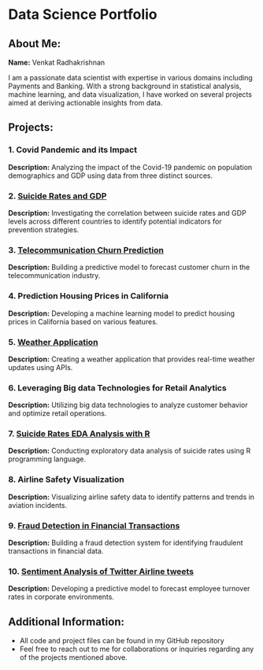 # Data Science Portfolio

## About Me:
**Name:** Venkat Radhakrishnan

I am a passionate data scientist with expertise in various domains including Payments and Banking. With a strong background in statistical analysis, machine learning, and data visualization, I have worked on several projects aimed at deriving actionable insights from data.

## Projects:

### 1. Covid Pandemic and its Impact
**Description:** Analyzing the impact of the Covid-19 pandemic on population demographics and GDP using data from three distinct sources.

### 2. [Suicide Rates and GDP](https://github.com/krishvenkatin/Suicide_Rates_GDP_EDA)
**Description:** Investigating the correlation between suicide rates and GDP levels across different countries to identify potential indicators for prevention strategies.

### 3. [Telecommunication Churn Prediction](https://github.com/krishvenkatin/TelecomChurn)
**Description:** Building a predictive model to forecast customer churn in the telecommunication industry.

### 4. Prediction Housing Prices in California
**Description:** Developing a machine learning model to predict housing prices in California based on various features.

### 5. [Weather Application](https://github.com/krishvenkatin/WeatherForecast)
**Description:** Creating a weather application that provides real-time weather updates using APIs.

### 6. Leveraging Big data Technologies for Retail Analytics
**Description:** Utilizing big data technologies to analyze customer behavior and optimize retail operations.

### 7. [Suicide Rates EDA Analysis with R](https://github.com/krishvenkatin/Suicide_Rate_Analysis_in_R)
**Description:** Conducting exploratory data analysis of suicide rates using R programming language.

### 8. Airline Safety Visualization
**Description:** Visualizing airline safety data to identify patterns and trends in aviation incidents.

### 9. [Fraud Detection in Financial Transactions](https://github.com/krishvenkatin/CreditCardFraudDetection)
**Description:** Building a fraud detection system for identifying fraudulent transactions in financial data.

### 10. [Sentiment Analysis  of Twitter Airline tweets](https://github.com/krishvenkatin/Sentiment-Analysis-Twitter-Airline)
**Description:** Developing a predictive model to forecast employee turnover rates in corporate environments.

## Additional Information:
- All code and project files can be found in my GitHub repository
- Feel free to reach out to me for collaborations or inquiries regarding any of the projects mentioned above.

